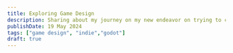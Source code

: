 ```yaml
---
title: Exploring Game Design
description: Sharing about my journey on my new endeavor on trying to create games
publishDate: 19 May 2024
tags: ["game design", "indie","godot"]
draft: true
---
```

